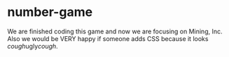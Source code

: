 # number-game
We are finished coding this game and now we are focusing on Mining, Inc. Also we would be VERY happy if someone adds CSS because it looks *cough*ugly*cough*.
